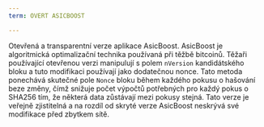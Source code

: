 ```yaml
---
term: OVERT ASICBOOST

---
```

Otevřená a transparentní verze aplikace AsicBoost. AsicBoost je algoritmická optimalizační technika používaná při těžbě bitcoinů. Těžaři používající otevřenou verzi manipulují s polem `nVersion` kandidátského bloku a tuto modifikaci používají jako dodatečnou nonce. Tato metoda ponechává skutečné pole `Nonce` bloku během každého pokusu o hašování beze změny, čímž snižuje počet výpočtů potřebných pro každý pokus o SHA256 tím, že některá data zůstávají mezi pokusy stejná. Tato verze je veřejně zjistitelná a na rozdíl od skryté verze AsicBoost neskrývá své modifikace před zbytkem sítě.